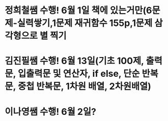 # 정희철쌤 수행! 6월 1일 책에 있는거만(6문제-실력쌓기,1문제 재귀함수 155p,1문제 삼각형으로 별 찍기
# 김진필쌤 수행! 6월 13일(기초 100제, 출력문, 입출력문 및 연산자, if else, 단순 반복문, 중첩 반복문, 1차원 배열, 2차원배열)
# 이나영쌤 수행! 6월 2일?
